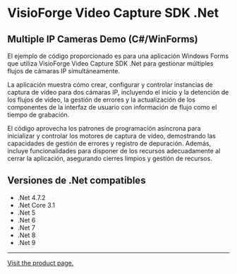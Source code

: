 ﻿# VisioForge Video Capture SDK .Net

## Multiple IP Cameras Demo (C#/WinForms)

El ejemplo de código proporcionado es para una aplicación Windows Forms que utiliza VisioForge Video Capture SDK .Net para gestionar múltiples flujos de cámaras IP simultáneamente.

La aplicación muestra cómo crear, configurar y controlar instancias de captura de vídeo para dos cámaras IP, incluyendo el inicio y la detención de los flujos de vídeo, la gestión de errores y la actualización de los componentes de la interfaz de usuario con información de flujo como el tiempo de grabación.

El código aprovecha los patrones de programación asíncrona para inicializar y controlar los motores de captura de vídeo, demostrando las capacidades de gestión de errores y registro de depuración. Además, incluye funcionalidades para disponer de los recursos adecuadamente al cerrar la aplicación, asegurando cierres limpios y gestión de recursos.

## Versiones de .Net compatibles

* .Net 4.7.2
* .Net Core 3.1
* .Net 5
* .Net 6
* .Net 7
* .Net 8
* .Net 9

---

[Visit the product page.](https://www.visioforge.com/video-capture-sdk-net)

